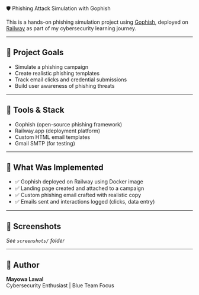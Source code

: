 🛡️ Phishing Attack Simulation with Gophish 

This is a hands-on phishing simulation project using [Gophish](https://getgophish.com/), deployed on [Railway](https://railway.app) as part of my cybersecurity learning journey.

---

## 📌 Project Goals

- Simulate a phishing campaign
- Create realistic phishing templates
- Track email clicks and credential submissions
- Build user awareness of phishing threats

---

## 🔧 Tools & Stack

- Gophish (open-source phishing framework)
- Railway.app (deployment platform)
- Custom HTML email templates
- Gmail SMTP (for testing)

---

## 🚀 What Was Implemented

- ✅ Gophish deployed on Railway using Docker image
- ✅ Landing page created and attached to a campaign
- ✅ Custom phishing email crafted with realistic copy
- ✅ Emails sent and interactions logged (clicks, data entry)

---

## 📸 Screenshots

_See `screenshots/` folder_


---

## 👤 Author

**Mayowa Lawal**  
Cybersecurity Enthusiast | Blue Team Focus  

